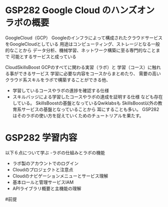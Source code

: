 # GSP282 Google Cloud のハンズオンラボの概要

GoogleCloud（GCP）
Googleのインフラによって構成されたクラウドサービスをGoogleCloudとしている
用途はコンピューティング、ストレージとなる一般的なことから
データ分析、機械学習、ネットワーク構築に至る専門的なことまで
可能とするサービスと成っている

CloudSkillsBoost
GCPのすべてに関わる実習（ラボ）と
学習（コース）に触れる事ができるサービス
学習に必要な内容をコースからまとめたり、
需要の高いクラウド系スキルをラボで構築することができる他、
- 学習しているコースやラボの進捗を確認する仕様
- スキルバッジによる学習したコースやラボの達成を証明する仕様
なども存在している。
SkillsBoostの基盤となっているQwiklabsも
SkillsBoost以外の教育系サービスの基盤となっていることから
耳にすることも多い。
GSP282はそのラボの使い方を捉えていくためのチュートリアルを果たす。

# GSP282 学習内容
以下６点について学ぶ
-ラボの仕組みとラボの機能
- ラボ製のアカウントでのログイン
- Cloudのプロジェクトと注意点
- Cloudのナビゲーションメニューとサービス理解
- 基本ロールと管理サービスIAM
- APIライブラリ概要と主機能の理解

#前提